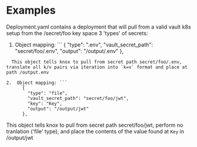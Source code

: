 # Examples
Deployment.yaml contains a deployment that will pull from a valid vault k8s setup from the /secret/foo key space 3 'types' of secrets:
1. Object mapping: ```
    {
      "type": ".env",
      "vault_secret_path": "secret/foo/.env",
      "output": "/output/.env"
    },
```
  This object tells knox to pull from secret path secret/foo/.env, translate all k/v pairs via iteration into `k=v` format and place at path /output.env

2.  Object mapping: ```
      {
        "type": "file",
        "vault_secret_path": "secret/foo/jwt",
        "key": "Key",
        "output": "/output/jwt"
      },
```
  This object tells knox to pull from secret path secret/foo/jwt, perform no tranlation ('file' type), and place the contents of the value found at  ` Key ` in /output/jwt

